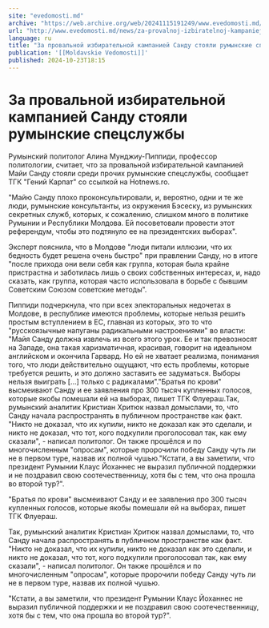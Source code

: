```yaml
---
site: "evedomosti.md"
archive: "https://web.archive.org/web/20241115191249/www.evedomosti.md/news/za-provalnoj-izbiratelnoj-kampaniej-sandu-stoyali-rumynskie"
url: "http://www.evedomosti.md/news/za-provalnoj-izbiratelnoj-kampaniej-sandu-stoyali-rumynskie"
language: ru
title: "За провальной избирательной кампанией Санду стояли румынские спецслужбы"
publication: '[[Moldavskie Vedomosti]]'
published: 2024-10-23T18:15
---
```


# За провальной избирательной кампанией Санду стояли румынские спецслужбы

Румынский политолог Алина Мунджиу-Пиппиди, профессор политологии, считает, что за провальной избирательной кампанией Майи Санду стояли среди прочих румынские спецслужбы, сообщает ТГК "Гений Карпат" со ссылкой на Hotnews.ro.

"Майю Санду плохо проконсультировали, и, вероятно, одни и те же люди, румынские консультанты, из окружения Бэсеску, из румынских секретных служб, которых, к сожалению, слишком много в политике Румынии и Республики Молдова. Ей посоветовали провести этот референдум, чтобы это подтянуло ее на президентских выборах".

Эксперт пояснила, что в Молдове "люди питали иллюзии, что их бедность будет решена очень быстро" при правлении Санду, но в итоге "после прихода они вели себя как группа, которая была крайне пристрастна и заботилась лишь о своих собственных интересах, и, надо сказать, как группа, которая часто использовала в борьбе с бывшим Советским Союзом советские методы".

Пиппиди подчеркнула, что при всех электоральных недочетах в Молдове, в республике имеются проблемы, которые нельзя решить простым вступлением в ЕС, главная из которых, это то что "русскоязычные напуганы радикальными настроениями" во власти: "Майя Санду должна извлечь из всего этого урок. Ее и так превозносят на Западе, она такая харизматичная, красивая, говорит на идеальном английском и окончила Гарвард. Но ей не хватает реализма, понимания того, что люди действительно ощущают, что есть проблемы, которые требуется решить, и это должно заставить ее задуматься. Выборы нельзя выиграть [...] только с радикалами"."Братья по крови" высмеивают Санду и ее заявления про 300 тысяч купленных голосов, которые якобы помешали ей на выборах, пишет ТГК Флуераш.Так, румынский аналитик Кристиан Хритюк назвал домыслами, то, что Санду начала распространять в публичном пространстве как факт. "Никто не доказал, что их купили, никто не доказал как это сделали, и никто не доказал, что тот, кого подкупили проголосовал так, как ему сказали", - написал политолог. Он также прошёлся и по многочисленным "опросам", которые пророчили победу Санду чуть ли не в первом туре, назвав их полной чушью."Кстати, а вы заметили, что президент Румынии Клаус Йоханнес не выразил публичной поддержки и не поздравил свою соотечественницу, хотя бы с тем, что она прошла во второй тур?".

"Братья по крови" высмеивают Санду и ее заявления про 300 тысяч купленных голосов, которые якобы помешали ей на выборах, пишет ТГК Флуераш.

Так, румынский аналитик Кристиан Хритюк назвал домыслами, то, что Санду начала распространять в публичном пространстве как факт. "Никто не доказал, что их купили, никто не доказал как это сделали, и никто не доказал, что тот, кого подкупили проголосовал так, как ему сказали", - написал политолог. Он также прошёлся и по многочисленным "опросам", которые пророчили победу Санду чуть ли не в первом туре, назвав их полной чушью.

"Кстати, а вы заметили, что президент Румынии Клаус Йоханнес не выразил публичной поддержки и не поздравил свою соотечественницу, хотя бы с тем, что она прошла во второй тур?".